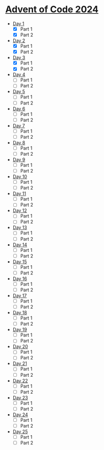 # [Advent of Code 2024](https://adventofcode.com/2024)

- [Day 1](https://adventofcode.com/2024/day/1)
  - [x] Part 1
  - [x] Part 2
- [Day 2](https://adventofcode.com/2024/day/2)
  - [x] Part 1
  - [x] Part 2
- [Day 3](https://adventofcode.com/2024/day/3)
  - [x] Part 1
  - [x] Part 2
- [Day 4](https://adventofcode.com/2024/day/4)
  - [ ] Part 1
  - [ ] Part 2
- [Day 5](https://adventofcode.com/2024/day/5)
  - [ ] Part 1
  - [ ] Part 2
- [Day 6](https://adventofcode.com/2024/day/6)
  - [ ] Part 1
  - [ ] Part 2
- [Day 7](https://adventofcode.com/2024/day/7)
  - [ ] Part 1
  - [ ] Part 2
- [Day 8](https://adventofcode.com/2024/day/8)
  - [ ] Part 1
  - [ ] Part 2
- [Day 9](https://adventofcode.com/2024/day/9)
  - [ ] Part 1
  - [ ] Part 2
- [Day 10](https://adventofcode.com/2024/day/10)
  - [ ] Part 1
  - [ ] Part 2
- [Day 11](https://adventofcode.com/2024/day/11)
  - [ ] Part 1
  - [ ] Part 2
- [Day 12](https://adventofcode.com/2024/day/12)
  - [ ] Part 1
  - [ ] Part 2
- [Day 13](https://adventofcode.com/2024/day/13)
  - [ ] Part 1
  - [ ] Part 2
- [Day 14](https://adventofcode.com/2024/day/14)
  - [ ] Part 1
  - [ ] Part 2
- [Day 15](https://adventofcode.com/2024/day/15)
  - [ ] Part 1
  - [ ] Part 2
- [Day 16](https://adventofcode.com/2024/day/16)
  - [ ] Part 1
  - [ ] Part 2
- [Day 17](https://adventofcode.com/2024/day/17)
  - [ ] Part 1
  - [ ] Part 2
- [Day 18](https://adventofcode.com/2024/day/18)
  - [ ] Part 1
  - [ ] Part 2
- [Day 19](https://adventofcode.com/2024/day/19)
  - [ ] Part 1
  - [ ] Part 2
- [Day 20](https://adventofcode.com/2024/day/20)
  - [ ] Part 1
  - [ ] Part 2
- [Day 21](https://adventofcode.com/2024/day/21)
  - [ ] Part 1
  - [ ] Part 2
- [Day 22](https://adventofcode.com/2024/day/22)
  - [ ] Part 1
  - [ ] Part 2
- [Day 23](https://adventofcode.com/2024/day/23)
  - [ ] Part 1
  - [ ] Part 2
- [Day 24](https://adventofcode.com/2024/day/24)
  - [ ] Part 1
  - [ ] Part 2
- [Day 25](https://adventofcode.com/2024/day/25)
  - [ ] Part 1
  - [ ] Part 2
